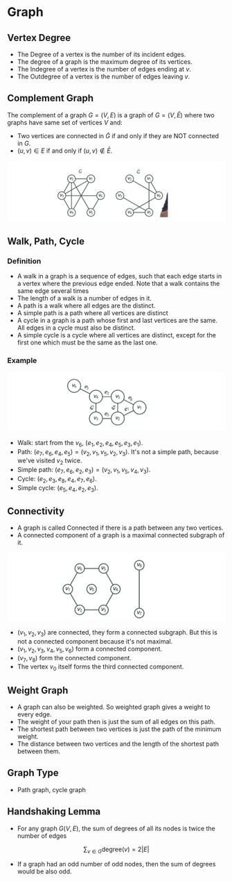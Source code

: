 # Graph


## Vertex Degree

* The Degree of a vertex is the number of its incident edges.
* The degree of a graph is the maximum degree of its vertices.
* The Indegree of a vertex is the number of edges ending at $v$. 
* The Outdegree of a vertex is the number of edges leaving $v$.

## Complement Graph

The complement of a graph $G=(V, E)$ is a graph of $G=(V, \bar{E})$ where two graphs have same set of vertices $V$ and:
* Two vertices are connected in $\bar{G}$ if and only if they are NOT connected in $G$.
* $(u, v) \in E$ if and only if $(u, v) \not\in \bar{E}$.

![](images/complement_graph.png)

## Walk, Path, Cycle

### Definition 

*  A walk in a graph is a sequence of edges, such that each edge starts in a vertex where the previous edge ended. Note that a walk contains the same edge several times
* The length of a walk is a number of edges in it. 
* A path is a walk where all edges are the distinct.
* A simple path is a path where all vertices are distinct
* A cycle in a graph is a path whose first and last vertices are the same. All edges in a cycle must also be distinct.
* A simple cycle is a cycle where all vertices are distinct, except for the first one which must be the same as the last one. 

### Example

![](images/walk_path.png)

* Walk: start from the $v_6$, $(e_1, e_2, e_4, e_5, e_3, e_1)$.
* Path: $(e_7, e_6, e_4, e_5) = (v_2, v_1, v_5, v_2, v_3)$. It's not a simple path, because we've visited $v_2$ twice.
* Simple path: $(e_7, e_6, e_2, e_3)=(v_2, v_1, v_5, v_4, v_3)$.
* Cycle: $(e_2, e_3, e_8, e_4, e_7, e_6)$.
* Simple cycle: $(e_5, e_4, e_2, e_3)$.

## Connectivity

* A graph is called Connected if there is a path between any two vertices.
* A connected component of a graph is a maximal connected subgraph of it. 

![](images/connectivity.png)

* $(v_1, v_2, v_3)$ are connected, they form a connected subgraph. But this is not a connected component because it's not maximal. 
* $(v_1, v_2, v_3, v_4, v_5, v_6)$ form a connected component.
* $(v_7, v_8)$ form the connected component. 
* The vertex $v_0$ itself forms the third connected component.

## Weight Graph

* A graph can also be weighted. So weighted graph gives a weight to every edge.
* The weight of your path then is just the sum of all edges on this path.
* The shortest path between two vertices is just the path of the minimum weight. 
* The distance between two vertices and the length of the shortest path between them.

## Graph Type

* Path graph, cycle graph

## Handshaking Lemma

* For any graph $G(V, E)$, the sum of degrees of all its nodes is twice the number of edges

$$ \sum_{v \in G} \textrm{degree}(v) = 2|E|$$

*  If a graph had an odd number of odd nodes, then the sum of degrees would be also odd.
